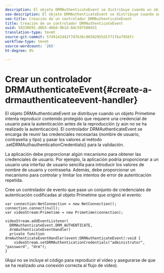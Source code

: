 ```yaml
---
description: El objeto DRMAuthenticateEvent se distribuye cuando un objeto Primetime intenta reproducir contenido protegido que requiere una credencial de usuario para la autenticación antes de la reproducción (y aún no se ha realizado la autenticación). El controlador DRMAuthenticateEvent se encarga de reunir las credenciales necesarias (nombre de usuario, contraseña y tipo) y pasar los valores al método .setDRMAuthauthenticationCredentials() para la validación.
seo-description: El objeto DRMAuthenticateEvent se distribuye cuando un objeto Primetime intenta reproducir contenido protegido que requiere una credencial de usuario para la autenticación antes de la reproducción (y aún no se ha realizado la autenticación). El controlador DRMAuthenticateEvent se encarga de reunir las credenciales necesarias (nombre de usuario, contraseña y tipo) y pasar los valores al método .setDRMAuthauthenticationCredentials() para la validación.
seo-title: Creación de un controlador DRMAuthenticateEvent
title: Creación de un controlador DRMAuthenticateEvent
uuid: 58330691-d0b5-46bd-9b1d-8dc597580d31
translation-type: tm+mt
source-git-commit: 5749142d42f7d7b36c96592955d1f71f6a7956fc
workflow-type: tm+mt
source-wordcount: '265'
ht-degree: 0%

---
```



# Crear un controlador DRMAuthenticateEvent{#create-a-drmauthenticateevent-handler}

El objeto DRMAuthenticateEvent se distribuye cuando un objeto Primetime intenta reproducir contenido protegido que requiere una credencial de usuario para la autenticación antes de la reproducción (y aún no se ha realizado la autenticación). El controlador DRMAuthenticateEvent se encarga de reunir las credenciales necesarias (nombre de usuario, contraseña y tipo) y pasar los valores al método .setDRMAuthauthenticationCredentials() para la validación.

La aplicación debe proporcionar algún mecanismo para obtener las credenciales de usuario. Por ejemplo, la aplicación podría proporcionar a un usuario una interfaz de usuario sencilla para introducir los valores de nombre de usuario y contraseña. Además, debe proporcionar un mecanismo para controlar y limitar los intentos de error de autenticación repetida.

Cree un controlador de evento que pase un conjunto de credenciales de autenticación codificadas al objeto Primetime que originó el evento:

```
var connection:NetConnection = new NetConnection();  
connection.connect(null);  
var videoStream:Primetime = new Primetime(connection);  
 
videoStream.addEventListener( 
  DRMAuthenticateEvent.DRM_AUTHENTICATE,  
  drmAuthenticateEventHandler)  
  private function drmAuthenticateEventHandler(event:DRMAuthenticateEvent):void {  
    videoStream.setDRMAuthenticationCredentials("administrator", "password", "drm");  
} 
```

(Aquí no se incluye el código para reproducir el vídeo y asegurarse de que se ha realizado una conexión correcta al flujo de vídeo).
